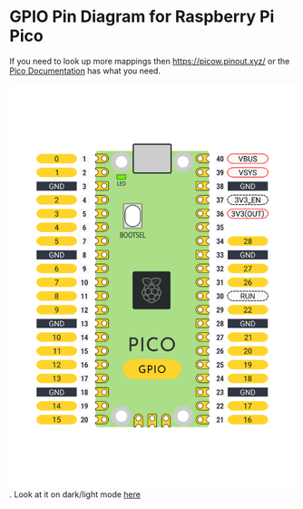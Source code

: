 # GPIO Pin Diagram for Raspberry Pi Pico

If you need to look up more mappings then https://picow.pinout.xyz/ or the [Pico Documentation](https://www.raspberrypi.com/documentation/microcontrollers/pico-series.html) has what you need.

![GPIO diagram](pico-gpio-printout.webp). Look at it on dark/light mode [here](https://files.veeb.ch/raspberry-pi-pico-gpio-pinout.html)

